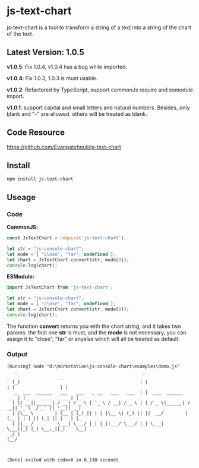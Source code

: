 # js-text-chart

js-text-chart is a tool to transform a string of a text into a string of the chart of the text.

## Latest Version: 1.0.5

**v1.0.5**:
Fix 1.0.4, v1.0.4 has a bug while imported.

**v1.0.4**:
Fix 1.0.3, 1.0.3 is must usable.

**v1.0.2**:
Refactored by TypeScript, support commonJs require and esmodule import.

**v1.0.1**:
support capital and small letters and natural numbers.
Besides, only blank and "-" are allowed, others will be treated as blank.

## Code Resource
https://github.com/Evanpatchouli/js-text-chart

## Install

```shell
npm install js-text-chart
```

## Useage
### Code

**CommonJS:**
``` javascript
const JsTextChart = require('js-text-chart');

let str = "js-console-chart";
let mode = [ "close", "far", undefined ];
let chart = JsTextChart.convert(str, mode[0]);
console.log(chart);
```

**ESModule:**
```javascript
import JsTextChart from 'js-text-chart';

let str = "js-console-chart";
let mode = [ "close", "far", undefined ];
let chart = JsTextChart.convert(str, mode[0]);
console.log(chart);
```

The function **convert** returns you with the chart string, and it takes two params: the first one **str** is must, and the **mode** is not necessary, you can assign it to "close", "far" or anyelse which will all be treated as default.

### Output

```
[Running] node "d:\Workstation\js-console-chart\examples\demo.js"
   _                                               _                      _                   _   
  (_)                                             | |                    | |                 | |  
   _  ___  ______   ___   ___   _ __   ___   ___  | |  ___  ______   ___ | |__    __ _  _ __ | |_ 
  | |/ __||______| / __| / _ \ | '_ \ / __| / _ \ | | / _ \|______| / __|| '_ \  / _` || '__|| __|
  | |\__ \        | (__ | (_) || | | |\__ \| (_) || ||  __/        | (__ | | | || (_| || |   | |_ 
  | ||___/         \___| \___/ |_| |_||___/ \___/ |_| \___|         \___||_| |_| \__,_||_|    \__|
 _/ |                                                                                             
|__/                                                                                              



[Done] exited with code=0 in 0.138 seconds
```